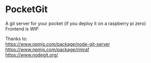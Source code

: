 # PocketGit

A git server for your pocket (if you deploy it on a raspberry pi zero)    
Frontend is WIP

Thanks to:  
https://www.npmjs.com/package/node-git-server  
https://www.npmjs.com/package/rimraf  
https://www.nodegit.org/
